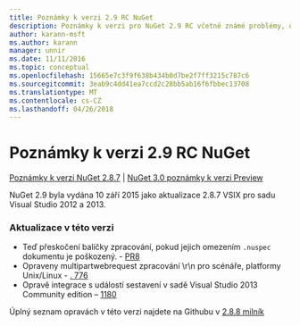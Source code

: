 ```yaml
---
title: Poznámky k verzi 2.9 RC NuGet
description: Poznámky k verzi pro NuGet 2.9 RC včetně známé problémy, opravy chyb, přidaných funkcí a chcete.
author: karann-msft
ms.author: karann
manager: unnir
ms.date: 11/11/2016
ms.topic: conceptual
ms.openlocfilehash: 15665e7c3f9f638b434b0d7be2f7ff3215c787c6
ms.sourcegitcommit: 3eab9c4dd41ea7ccd2c28bb5ab16f6fbbec13708
ms.translationtype: MT
ms.contentlocale: cs-CZ
ms.lasthandoff: 04/26/2018
---
```

# <a name="nuget-29-rc-release-notes"></a>Poznámky k verzi 2.9 RC NuGet

[Poznámky k verzi NuGet 2.8.7](../release-notes/nuget-2.8.7.md) | [NuGet 3.0 poznámky k verzi Preview](../release-notes/nuget-3.0-preview.md)

NuGet 2.9 byla vydána 10 září 2015 jako aktualizace 2.8.7 VSIX pro sadu Visual Studio 2012 a 2013.

### <a name="updates-in-this-release"></a>Aktualizace v této verzi

* Teď přeskočení balíčky zpracování, pokud jejich omezením `.nuspec` dokumentu je poškozený. - [PR8](https://github.com/NuGet/NuGet2/pull/8)
* Opraveny multipartwebrequest zpracování \r\n pro scénáře, platformy Unix/Linux - [. 776](https://github.com/NuGet/Home/issues/776)
* Opravě integrace s událostí sestavení v sadě Visual Studio 2013 Community edition – [1180](https://github.com/NuGet/Home/issues/1180)


Úplný seznam opravách v této verzi najdete na Githubu v [2.8.8 milník](https://github.com/NuGet/Home/issues?q=milestone%3A2.8.8+is%3Aclosed)
